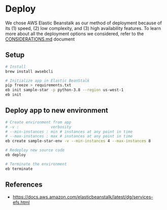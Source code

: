 # Deploy

We chose AWS Elastic Beanstalk as our method of deployment because of its (1) speed, (2) low complexity, and (3) high availability features.
To learn more about all the deployment options we considered, refer to the [CONSIDERATIONS.md](./CONSIDERATIONS.md) document

## Setup

```bash
# Install
brew install awsebcli

# Initialize app in Elastic BeanStalk
pip freeze > requirements.txt
eb init sample-star -p python-3.8 --region us-west-1
eb init
```

## Deploy app to new environment

```bash
# Create environment from app
# -v :              verbosity
# --min-instances : min # instances at any point in time
# --max-instances : max # instances at any point in time
eb create sample-star-env -v --min-instances 4 --max-instances 8

# Redeploy new source code
eb deploy

# Terminate the environment
eb terminate
```

## References

- <https://docs.aws.amazon.com/elasticbeanstalk/latest/dg/services-efs.html>
